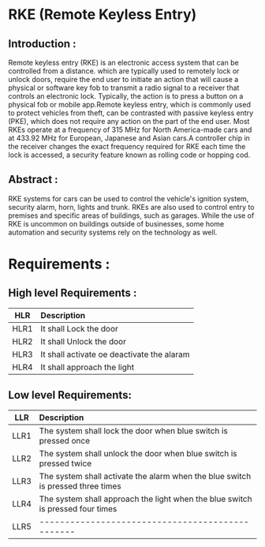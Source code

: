 # RKE (Remote Keyless Entry) 

## Introduction :
  
Remote keyless entry (RKE) is an electronic access system that can be controlled from a distance. which are typically used to remotely lock or unlock doors, require the end user to initiate an action that will cause a physical or software key fob to transmit a radio signal to a receiver that controls an electronic lock. Typically, the action is to press a button on a physical fob or mobile app.Remote keyless entry, which is commonly used to protect vehicles from theft, can be contrasted with passive keyless entry (PKE), which does not require any action on the part of the end user. Most RKEs operate at a frequency of 315 MHz for North America-made cars and at 433.92 MHz for European, Japanese and Asian cars.A controller chip in the receiver changes the exact frequency required for RKE each time the lock is accessed, a security feature known as rolling code or hopping cod.

## Abstract :
 RKE systems for cars can be used to control the vehicle's ignition system, security alarm, horn, lights and trunk. RKEs are also used to control entry to premises and specific areas of buildings, such as garages. While the use of RKE is uncommon on buildings outside of businesses, some home automation and security systems rely on the technology as well.


# Requirements :
## High level Requirements :
|    HLR                        |              Description                  |  
 |-------------------------------|:------------------------------------------|
 | HLR1                          | It shall Lock the door   |
 |  HLR2                        | It shall Unlock the door  |
 | HLR3                          |It shall activate oe deactivate the alaram  |
 | HLR4                          | It shall approach the light | 

 
## Low level Requirements:
|    LLR       |              Description                  |
|-------------------------------|:------------------------------------------|
| LLR1 | The system shall lock the door when blue switch is pressed once |
| LLR2 |The system shall unlock the door when blue switch is pressed twice |
| LLR3 | The system shall activate the alarm when the blue switch is pressed three times|
| LLR4 |The system shall approach the light when the blue switch is pressed four times|
| LLR5 |------------------------------------------------|
